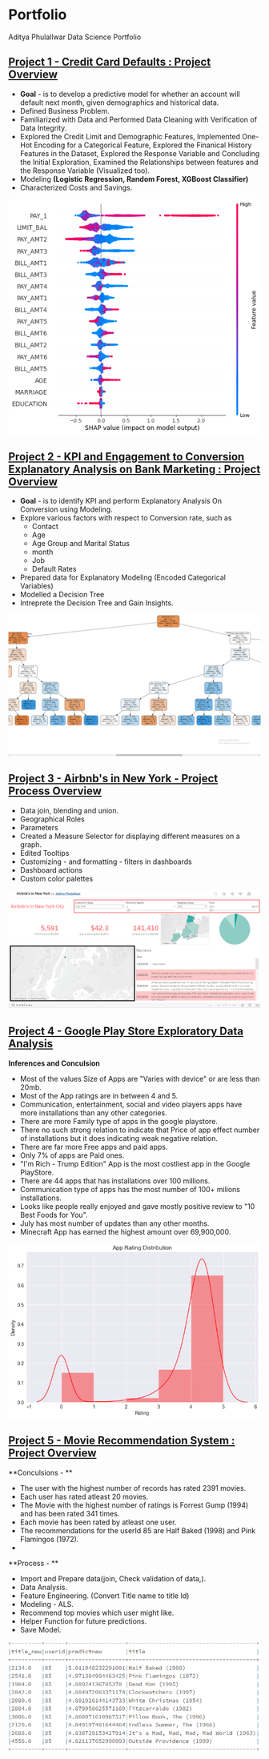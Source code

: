 # Portfolio
Aditya Phulallwar Data Science Portfolio


## [Project 1 - Credit Card Defaults : Project Overview](https://github.com/addy024/Credit-Card-Defaults/blob/main/Credit_Card_Defaults_project.ipynb)
* **Goal** - is to develop a predictive model for whether an account will default next month, given demographics and historical data.
* Defined Business Problem. 
* Familiarized with Data and Performed Data Cleaning with Verification of Data Integrity.
* Explored the Credit Limit and Demographic Features, Implemented One-Hot Encoding for a Categorical Feature, Explored the Finanical History Features in the Dataset, Explored the Response Variable and Concluding the Initial Exploration, Examined the Relationships between features and the Response Variable (Visualized too).
* Modeling **(Logistic Regression,
 Random Forest,
 XGBoost Classifier)**
* Characterized Costs and Savings.

![](/images/CreditCardDefaults.png)


## [Project 2 - KPI and Engagement to Conversion Explanatory Analysis on Bank Marketing : Project Overview](https://github.com/addy024/KPI-and-Engagement-to-Conversion-Explanatory-Analysis-on-Bank-Marketing/blob/main/Bank_Marketing.ipynb)
* **Goal** - is to identify KPI and perform Explanatory Analysis On Conversion using Modeling. 
* Explore various factors with respect to Conversion rate, such as 
  * Contact
  * Age 
  * Age Group and Marital Status 
  * month 
  * Job 
  * Default Rates 
* Prepared data for Explanatory Modeling (Encoded Categorical Variables)
* Modelled a Decision Tree  
* Intreprete the Decision Tree and Gain Insights.

![](/images/KPIAndEADecisionTree.png)


## [Project 3 - Airbnb's in New York - Project Process Overview](https://public.tableau.com/app/profile/aditya.phulallwar/viz/AirbnbsinNewYork_16433013641550/AirbnbsinNewYorkCity)
* Data join, blending and union.
* Geographical Roles
* Parameters 
* Created a Measure Selector for displaying different measures on a graph.
* Edited Tooltips
* Customizing - and formatting - filters in dashboards
* Dashboard actions
* Custom color palettes

![](/images/Airbnb.png)


## [Project 4 - Google Play Store Exploratory Data Analysis](https://github.com/addy024/Google-Play-store-apps-exploratory-data-analysis-/blob/main/Jovaian_ml_EDA_project.ipynb)
**Inferences and Conculsion**
* Most of the values Size of Apps are "Varies with device" or are less than 20mb.
* Most of the App ratings are in between 4 and 5.
* Communication, entertainment, social and video players apps have more installations than any other categories.
* There are more Family type of apps in the google playstore.
* There no such strong relation to indicate that Price of app effect number of installations but it does indicating weak negative relation.
* There are far more Free apps and paid apps.
* Only 7% of apps are Paid ones.
* "I'm Rich - Trump Edition" App is the most costliest app in the Google PlayStore.
* There are 44 apps that has installations over 100 millions.
* Communication type of apps has the most number of 100+ milions installations.
* Looks like people really enjoyed and gave mostly positive review to "10 Best Foods for You".
* July has most number of updates than any other months.
* Minecraft App has earned the highest amount over 69,900,000.

![](/images/GooglePlayStore.png)


## [Project 5 - Movie Recommendation System : Project Overview](https://github.com/addy024/Movie-Recommendation-System)

**Conculsions - **

   * The user with the highest number of records has rated 2391 movies.
   * Each user has rated atleast 20 movies.
   * The Movie with the highest number of ratings is Forrest Gump (1994) and has been rated 341 times.
   * Each movie has been rated by atleast one user.
   * The recommendations for the userId 85 are Half Baked (1998) and Pink Flamingos (1972).
   *
**Process - **

  * Import and Prepare data(join, Check validation of data,).
  * Data Analysis.
  * Feature Engineering. (Convert Title name to title Id)
  * Modeling - ALS. 
  * Recommend top movies which user might like.
  * Helper Function for future predictions.
  * Save Model.

![](/images/movie.png)
